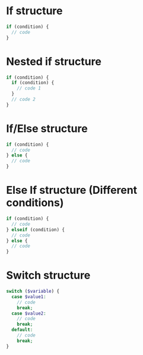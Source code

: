# If structure 
``` php
if (condition) {
  // code
}
```

# Nested if structure
``` php
if (condition) {
  if (condition) {
    // code 1
  }
  // code 2
} 
```

# If/Else structure
``` php
if (condition) {
  // code
} else {
  // code
}
```

# Else If structure (Different conditions)
``` php
if (condition) {
  // code
} elseif (condition) {
  // code
} else {
  // code
}
```

# Switch structure
``` php
switch ($variable) {
  case $value1:
    // code
    break;
  case $value2:
    // code
    break;
  default:
    // code
    break;
}
```